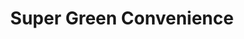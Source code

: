 ---
title: "Super Green Convenience"
url: /amherstburg/super-green-convenience/
shop: Lebensmittel
---